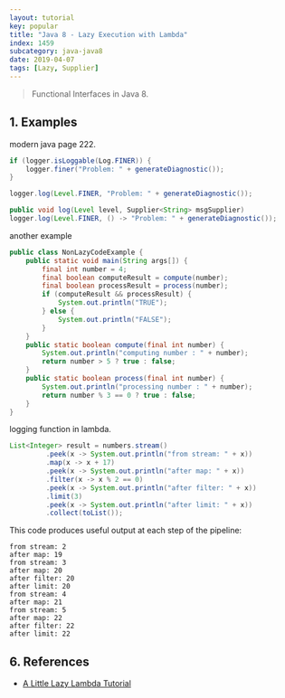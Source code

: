 ```yaml
---
layout: tutorial
key: popular
title: "Java 8 - Lazy Execution with Lambda"
index: 1459
subcategory: java-java8
date: 2019-04-07
tags: [Lazy, Supplier]
---
```


> Functional Interfaces in Java 8.

## 1. Examples
modern java page 222.
```java
if (logger.isLoggable(Log.FINER)) {
    logger.finer("Problem: " + generateDiagnostic());
}

logger.log(Level.FINER, "Problem: " + generateDiagnostic());

public void log(Level level, Supplier<String> msgSupplier)
logger.log(Level.FINER, () -> "Problem: " + generateDiagnostic());
```

another example
```java
public class NonLazyCodeExample {
    public static void main(String args[]) {
        final int number = 4;
        final boolean computeResult = compute(number);
        final boolean processResult = process(number);
        if (computeResult && processResult) {
            System.out.println("TRUE");
        } else {
            System.out.println("FALSE");
        }
    }
    public static boolean compute(final int number) {
        System.out.println("computing number : " + number);
        return number > 5 ? true : false;
    }
    public static boolean process(final int number) {
        System.out.println("processing number : " + number);
        return number % 3 == 0 ? true : false;
    }
}
```

logging function in lambda.
```java
List<Integer> result = numbers.stream()
         .peek(x -> System.out.println("from stream: " + x))
         .map(x -> x + 17)
         .peek(x -> System.out.println("after map: " + x))
         .filter(x -> x % 2 == 0)
         .peek(x -> System.out.println("after filter: " + x))
         .limit(3)
         .peek(x -> System.out.println("after limit: " + x))
         .collect(toList());
```
This code produces useful output at each step of the pipeline:
```raw
from stream: 2
after map: 19
from stream: 3
after map: 20
after filter: 20
after limit: 20
from stream: 4
after map: 21
from stream: 5
after map: 22
after filter: 22
after limit: 22
```

## 6. References
* [A Little Lazy Lambda Tutorial](https://dzone.com/articles/a-little-lazy-lambda-tutorial)
